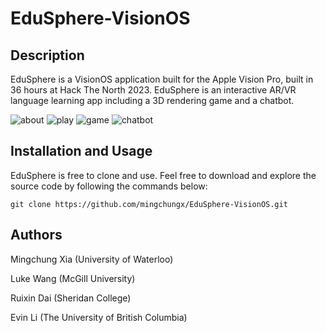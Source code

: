 # EduSphere-VisionOS

## Description

EduSphere is a VisionOS application built for the Apple Vision Pro, built in 36 hours at Hack The North 2023. EduSphere is an interactive AR/VR language learning app including a 3D rendering game and a chatbot.

![about](https://github.com/mingchungx/EduSphere-VisionOS/assets/65872029/25c59405-50e8-4696-a27a-04c48d9d7d82)
![play](https://github.com/mingchungx/EduSphere-VisionOS/assets/65872029/a1c7e5cc-b795-49a8-b919-02a403b8bdc9)
![game](https://github.com/mingchungx/EduSphere-VisionOS/assets/65872029/4a932ea0-e7e2-4321-b688-8bcd8985dc9d)
![chatbot](https://github.com/mingchungx/EduSphere-VisionOS/assets/65872029/fc7e955a-4fb2-4630-92c8-6d884675cdb0)

## Installation and Usage

EduSphere is free to clone and use. Feel free to download and explore the source code by following the commands below:

```
git clone https://github.com/mingchungx/EduSphere-VisionOS.git
```

## Authors

Mingchung Xia (University of Waterloo)

Luke Wang (McGill University)

Ruixin Dai (Sheridan College)

Evin Li (The University of British Columbia)

